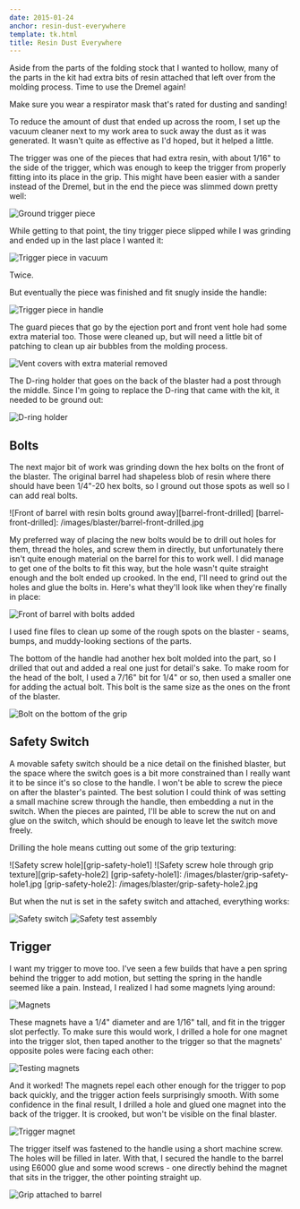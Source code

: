 ```yaml
---
date: 2015-01-24
anchor: resin-dust-everywhere
template: tk.html
title: Resin Dust Everywhere
---
```

Aside from the parts of the folding stock that I wanted to hollow, many of the
parts in the kit had extra bits of resin attached that left over from the
molding process. Time to use the Dremel again!

<aside class="extra-info">
    Make sure you wear a respirator mask that's rated for dusting and sanding!
</aside>

To reduce the amount of dust that ended up across the room, I set up the vacuum
cleaner next to my work area to suck away the dust as it was generated. It
wasn't quite as effective as I'd hoped, but it helped a little.

The trigger was one of the pieces that had extra resin, with about 1/16" to the
side of the trigger, which was enough to keep the trigger from properly fitting
into its place in the grip. This might have been easier with a sander instead
of the Dremel, but in the end the piece was slimmed down pretty well:

![Ground trigger piece](/images/blaster/trigger-trimmed.jpg)

While getting to that point, the tiny trigger piece slipped while I was
grinding and ended up in the last place I wanted it:

![Trigger piece in vacuum](/images/blaster/trigger-vacuum.jpg)

Twice.

But eventually the piece was finished and fit snugly inside the handle:

![Trigger piece in handle](/images/blaster/trigger-fit.jpg)

The guard pieces that go by the ejection port and front vent hole had some
extra material too. Those were cleaned up, but will need a little bit of
patching to clean up air bubbles from the molding process.

![Vent covers with extra material removed](/images/blaster/vent-covers.jpg)

The D-ring holder that goes on the back of the blaster had a post through the
middle. Since I'm going to replace the D-ring that came with the kit, it needed
to be ground out:

![D-ring holder](/images/blaster/d-ring-holder.jpg)


Bolts
-----
The next major bit of work was grinding down the hex bolts on the front of the
blaster. The original barrel had shapeless blob of resin where there should
have been 1/4"-20 hex bolts, so I ground out those spots as well so I can add
real bolts.

![Front of barrel with resin bolts ground away][barrel-front-drilled]
[barrel-front-drilled]: /images/blaster/barrel-front-drilled.jpg

My preferred way of placing the new bolts would be to drill out holes for them,
thread the holes, and screw them in directly, but unfortunately there isn't
quite enough material on the barrel for this to work well. I did manage to get
one of the bolts to fit this way, but the hole wasn't quite straight enough and
the bolt ended up crooked. In the end, I'll need to grind out the holes and
glue the bolts in. Here's what they'll look like when they're finally in place:

![Front of barrel with bolts added](/images/blaster/barrel-front-screws.jpg)

I used fine files to clean up some of the rough spots on the blaster - seams,
bumps, and muddy-looking sections of the parts.

The bottom of the handle had another hex bolt molded into the part, so I
drilled that out and added a real one just for detail's sake. To make room for
the head of the bolt, I used a 7/16" bit for 1/4" or so, then used a smaller
one for adding the actual bolt. This bolt is the same size as the ones on the
front of the blaster.

![Bolt on the bottom of the grip](/images/blaster/grip-screw.jpg)


Safety Switch
-------------
A movable safety switch should be a nice detail on the finished blaster, but
the space where the switch goes is a bit more constrained than I really want it
to be since it's so close to the handle. I won't be able to screw the piece on
after the blaster's painted. The best solution I could think of was setting a
small machine screw through the handle, then embedding a nut in the switch.
When the pieces are painted, I'll be able to screw the nut on and glue on the
switch, which should be enough to leave let the switch move freely.

Drilling the hole means cutting out some of the grip texturing:

![Safety screw hole][grip-safety-hole1]
![Safety screw hole through grip texture][grip-safety-hole2]
[grip-safety-hole1]: /images/blaster/grip-safety-hole1.jpg
[grip-safety-hole2]: /images/blaster/grip-safety-hole2.jpg

But when the nut is set in the safety switch and attached, everything works:

![Safety switch](/images/blaster/safety-switch.jpg)
![Safety test assembly](/images/blaster/safety-assembled.jpg)

Trigger
-------
I want my trigger to move too. I've seen a few builds that have a pen spring
behind the trigger to add motion, but setting the spring in the handle seemed
like a pain. Instead, I realized I had some magnets lying around:

![Magnets](/images/blaster/magnets.jpg)

These magnets have a 1/4" diameter and are 1/16" tall, and fit in the trigger
slot perfectly. To make sure this would work, I drilled a hole for one magnet
into the trigger slot, then taped another to the trigger so that the magnets'
opposite poles were facing each other:

![Testing magnets](/images/blaster/trigger-test.jpg)

And it worked! The magnets repel each other enough for the trigger to pop back
quickly, and the trigger action feels surprisingly smooth. With some confidence
in the final result, I drilled a hole and glued one magnet into the back of the
trigger. It is crooked, but won't be visible on the final blaster.

![Trigger magnet](/images/blaster/trigger-magnet.jpg)

The trigger itself was fastened to the handle using a short machine screw. The
holes will be filled in later. With that, I secured the handle to the barrel
using E6000 glue and some wood screws - one directly behind the magnet that
sits in the trigger, the other pointing straight up.

![Grip attached to barrel](/images/blaster/assembled-grip.jpg)
